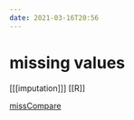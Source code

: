 ```yaml
---
date: 2021-03-16T20:56
---
```


# missing values

[[[imputation]]]
[[R]]

[missCompare](https://github.com/Tirgit/missCompare)

